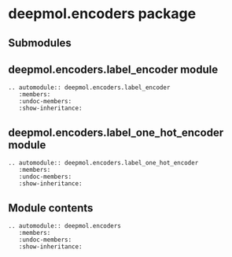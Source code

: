 # deepmol.encoders package

## Submodules

## deepmol.encoders.label_encoder module

```{eval-rst}
.. automodule:: deepmol.encoders.label_encoder
   :members:
   :undoc-members:
   :show-inheritance:
```

## deepmol.encoders.label_one_hot_encoder module

```{eval-rst}
.. automodule:: deepmol.encoders.label_one_hot_encoder
   :members:
   :undoc-members:
   :show-inheritance:
```

## Module contents

```{eval-rst}
.. automodule:: deepmol.encoders
   :members:
   :undoc-members:
   :show-inheritance:
```
